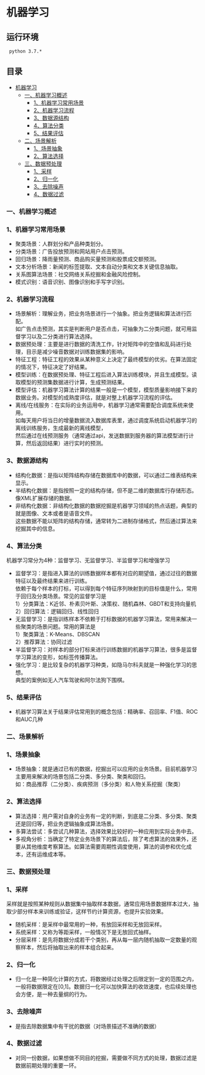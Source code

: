 机器学习
=========
## 运行环境
     python 3.7.*
## 目录
* [机器学习](#机器学习)
	* [一、机器学习概述](#一机器学习概述)
		* [1、机器学习常用场景](#1机器学习常用场景)
		* [2、机器学习流程](#2机器学习流程)
		* [3、数据源结构](#3数据源结构)
		* [4、算法分类](#4算法分类)
		* [5、结果评估](#5结果评估)
	* [二、场景解析](#二场景解析)
		* [1、场景抽象](#1场景抽象)
		* [2、算法选择](#2算法选择)
	* [三、数据预处理](#三数据预处理)
		* [1、采样](#1采样)
		* [2、归一化](#2归一化)
		* [3、去除噪声](#3去除噪声)
		* [4、数据过滤](#4数据过滤)
### 一、机器学习概述
### 1、机器学习常用场景
- 聚类场景：人群划分和产品种类划分。
- 分类场景：广告投放预测和网站用户点击预测。
- 回归场景：降雨量预测、商品购买量预测和股票成交额预测。
- 文本分析场景：新闻的标签提取、文本自动分类和文本关键信息抽取。
- 关系图算法场景：社交网络关系挖掘和金融风险控制。
- 模式识别：语音识别、图像识别和手写字识别。
### 2、机器学习流程
- 场景解析：理解业务，把业务场景进行一个抽象。把业务逻辑和算法进行匹配。<br>
如广告点击预测，其实是判断用户是否点击，可抽象为二分类问题，就可用监督学习以及二分类进行算法选择。
- 数据预处理：主要是进行数据的清洗工作，针对矩阵中的空值和乱码进行处理，目示是减少噪音数据对训练数据集的影响。
- 特征工程：特征工程的效果从某种意义上决定了最终模型的优劣。在算法固定的情况下，特征决定了好结果。
- 模型训练：在数据预处理、特征工程后进入算法训练模块，并且生成模型。读取模型的预测集数据进行计算，生成预测结果。
- 模型评估：机器学习算法计算的结果一般是一个模型，模型质量影响接下来的数据业务。对模型的成熟度评估，就是对整上机器学习流程的评估。
- 离线/在线服务：在实际的业务运用中，机器学习通常需要配合调度系统来使用。<br>
如每天用户将当日的增量数据流入数据库表里，通过调度系统启动机器学习的离线训练服务，生成最新的离线模型，<br>
然后通过在线预测服务（通常通过api，发送数据到服务器的算法模型进行计算，然后返回结果）进行实时的预测。
### 3、数据源结构
- 结构化数据：是指以矩阵结构存储在数据库中的数据，可以通过二维表结构来显示。
- 半结构化数据：是指按照一定的结构存储，但不是二维的数据库行存储形态。像XML扩展存储的数据。
- 非结构化数据：非结构化数据的数据挖掘是机器学习领域的热点话题，典型的就是图像、文本或者是语音文件。<br>
这些数据不能以矩阵的结构存储，通常转为二进制存储格式，然后通过算法来挖掘其中的信息。
### 4、算法分类
机器学习常分为4种：监督学习、无监督学习、半监督学习和增强学习
- 监督学习：是指进入算法的训练数据样本都有对应的期望值，通过过往的数据特征以及最终结果来进行训练。<br>
依赖于每个样本的打标，可以得到每个特征序列映射到的目标值是什么，常用于回归及分类场景。常见的监督学习是<br>
1）分类算法：K近邻、朴素贝叶斯、决策权、随机森林、GBDT和支持向量机<br>
2）回归算法：逻辑回归、线性回归
- 无监督学习：是指训练样本不依赖于打标数据的机器学习算法，常用来解决一些聚类的场景问题。常用的算法是<br>
1）聚类算法：K-Means、DBSCAN<br>
2）推荐算法：协同过滤
- 半监督学习：对样本的部分打标来进行训练数据的机器学习算法，很多是监督学习算法的变形，如标签传播算法。
- 强化学习：是比较复杂的机器学习种类，如隐马尔科夫就是一种强化学习的思想。<br>典型的案例如无人汽车驾驶和阿尔法狗下围棋。
### 5、结果评估
- 机器学习算法关于结果评估常用到的概念包括：精确率、召回率、F1值、ROC和AUC几种
### 二、场景解析
### 1、场景抽象
- 场景抽象：就是通过已有的数据，挖掘出可以应用的业务场景。目前机器学习主要用来解决的场景包括二分类、多分类、聚类和回归。<br>
如：商品推荐（二分类）、疾病预测（多分类）和人物关系挖掘（聚类）
### 2、算法选择
- 算法选择：用户需对自身的业务有一定的判断，到底是二分类、多分类、聚类还是回归等，把业务逻辑抽象成算法场景。
- 多算法尝试：多尝试几种算法，选择效果比较好的一种应用到实际业务中去。
- 多视角分析：当确定了特定业务场景下的算法后，除了考虑算法的效果外，还要从其他维度考察算法。如算法需要周期性调度使用，算法的调参和优化成本，还有运维成本等。
### 三、数据预处理
### 1、采样
采样就是按照某种规则从数据集中抽取样本数据，通常应用场景数据样本过大，抽取少部分样本来训练或验证，这样节约计算资源，也提升实验效果。
- 随机采样：是采样中最常用的一种，有放回采样和无放回采样。
- 系统采样：又称为等距采样，一般情况下是无放回式抽样。
- 分层采样：是先将数据分成若干个类别，再从每一层内随机抽取一定数量的观察样本，然后将抽取出来的样本组合起来。
### 2、归一化
- 归一化是一种简化计算的方式，将数据经过处理之后限定到一定的范围之内，一般将数据限定在[0,1]。数据归一化可以加快算法的收敛速度，也后续处理也会方便，是一种去量纲的行为。
### 3、去除噪声
- 是指去除数据集中有干扰的数据（对场景描述不准确的数据）
### 4、数据过滤
- 对同一份数据，如果想做不同目的挖掘，需要做不同方式的处理，数据过滤是数据前期处理的重要一环。

